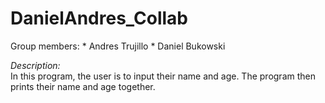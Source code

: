 # DanielAndres_Collab
Group members:
     * Andres Trujillo
     * Daniel Bukowski
  
<em> Description:</em> <br>
In this program, the user is to input their name and age. The program then prints their name and age together.
